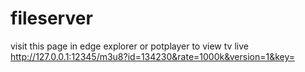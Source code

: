 # fileserver

visit this page in edge explorer or potplayer to view tv live
http://127.0.0.1:12345/m3u8?id=134230&rate=1000k&version=1&key=
